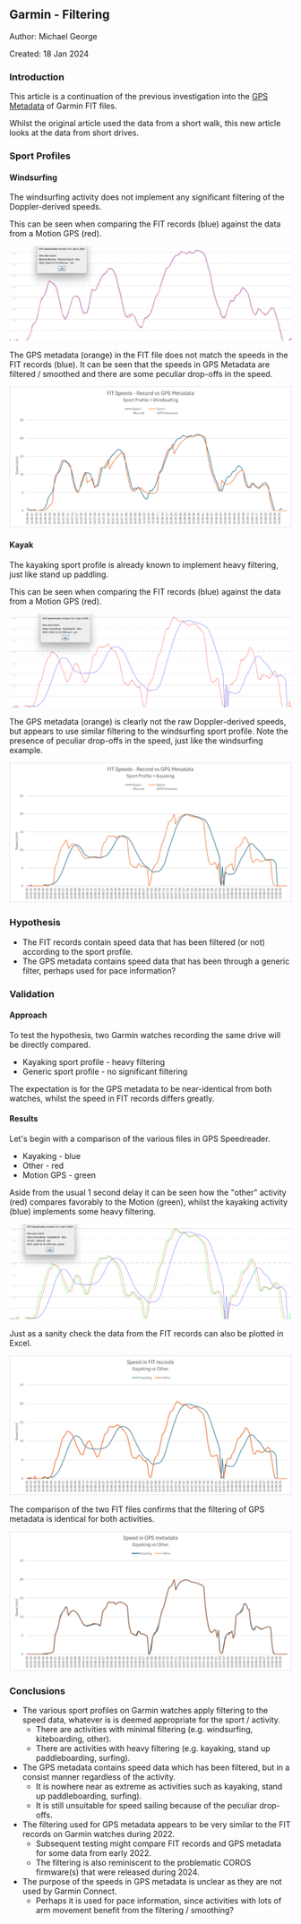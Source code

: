 ## Garmin - Filtering

Author: Michael George

Created: 18 Jan 2024



### Introduction

This article is a continuation of the previous investigation into the [GPS Metadata](../metadata/README.md) of Garmin FIT files.

Whilst the original article used the data from a short walk, this new article looks at the data from short drives.



### Sport Profiles

#### Windsurfing

The windsurfing activity does not implement any significant filtering of the Doppler-derived speeds.

This can be seen when comparing the FIT records (blue) against the data from a Motion GPS (red).

![windsurf-speedreader](img/windsurf-speedreader.png)



The GPS metadata (orange) in the FIT file does not match the speeds in the FIT records (blue). It can be seen that the speeds in GPS Metadata are filtered / smoothed and there are some peculiar drop-offs in the speed.

![windsurf-fit](img/windsurf-fit.png)



#### Kayak

The kayaking sport profile is already known to implement heavy filtering, just like stand up paddling.

This can be seen when comparing the FIT records (blue) against the data from a Motion GPS (red).

![kayak-speedreader](img/kayak-speedreader.png)



The GPS metadata (orange) is clearly not the raw Doppler-derived speeds, but appears to use similar filtering to the windsurfing sport profile. Note the presence of peculiar drop-offs in the speed, just like the windsurfing example.

![kayak-fit](img/kayak-fit.png)



### Hypothesis

- The FIT records contain speed data that has been filtered (or not) according to the sport profile.
- The GPS metadata contains speed data that has been through a generic filter, perhaps used for pace information?



### Validation

#### Approach

To test the hypothesis, two Garmin watches recording the same drive will be directly compared.

- Kayaking sport profile - heavy filtering
- Generic sport profile - no significant filtering

The expectation is for the GPS metadata to be near-identical from both watches, whilst the speed in FIT records differs greatly.



#### Results

Let's begin with a comparison of the various files in GPS Speedreader.

- Kayaking - blue
- Other - red
- Motion GPS - green

Aside from the usual 1 second delay it can be seen how the "other" activity (red) compares favorably to the Motion (green), whilst the kayaking activity (blue) implements some heavy filtering.

![comparison-speedreader](img/comparison-speedreader.png)



Just as a sanity check the data from the FIT records can also be plotted in Excel.

![comparison-record](img/comparison-record.png)



The comparison of the two FIT files confirms that the filtering of GPS metadata is identical for both activities.

![comparison-metadata](img/comparison-metadata.png)



### Conclusions

- The various sport profiles on Garmin watches apply filtering to the speed data, whatever is is deemed appropriate for the sport / activity.
  - There are activities with minimal filtering (e.g. windsurfing, kiteboarding, other).
  - There are activities with heavy filtering (e.g. kayaking, stand up paddleboarding, surfing).
- The GPS metadata contains speed data which has been filtered, but in a consist manner regardless of the activity.
  - It is nowhere near as extreme as activities such as kayaking, stand up paddleboarding, surfing).
  - It is still unsuitable for speed sailing because of the peculiar drop-offs.
- The filtering used for GPS metadata appears to be very similar to the FIT records on Garmin watches during 2022.
  - Subsequent testing might compare FIT records and GPS metadata for some data from early 2022.
  - The filtering is also reminiscent to the problematic COROS firmware(s) that were released during 2024.
- The purpose of the speeds in GPS metadata is unclear as they are not used by Garmin Connect.
  - Perhaps it is used for pace information, since activities with lots of arm movement benefit from the filtering / smoothing?

